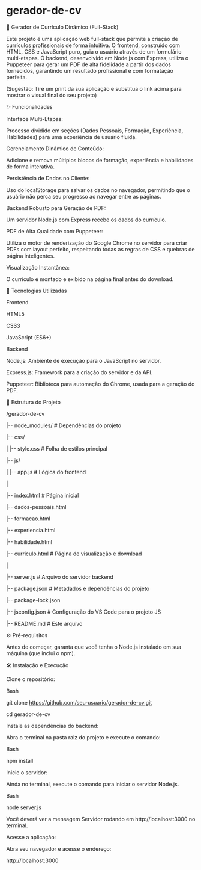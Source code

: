 # gerador-de-cv
📝 Gerador de Currículo Dinâmico (Full-Stack)

Este projeto é uma aplicação web full-stack que permite a criação de currículos profissionais de forma intuitiva. O frontend, construído com HTML, CSS e JavaScript puro, guia o usuário através de um formulário multi-etapas. O backend, desenvolvido em Node.js com Express, utiliza o Puppeteer para gerar um PDF de alta fidelidade a partir dos dados fornecidos, garantindo um resultado profissional e com formatação perfeita.

(Sugestão: Tire um print da sua aplicação e substitua o link acima para mostrar o visual final do seu projeto)

✨ Funcionalidades

Interface Multi-Etapas: 

Processo dividido em seções (Dados Pessoais, Formação, Experiência, Habilidades) para uma experiência de usuário fluida.

Gerenciamento Dinâmico de Conteúdo: 

Adicione e remova múltiplos blocos de formação, experiência e habilidades de forma interativa.

Persistência de Dados no Cliente: 

Uso do localStorage para salvar os dados no navegador, permitindo que o usuário não perca seu progresso ao navegar entre as páginas.

Backend Robusto para Geração de PDF: 

Um servidor Node.js com Express recebe os dados do currículo.

PDF de Alta Qualidade com Puppeteer: 

Utiliza o motor de renderização do Google Chrome no servidor para criar PDFs com layout perfeito, respeitando todas as regras de CSS e quebras de página inteligentes.

Visualização Instantânea: 

O currículo é montado e exibido na página final antes do download.

🚀 Tecnologias Utilizadas

Frontend

HTML5

CSS3

JavaScript (ES6+)

Backend

Node.js: Ambiente de execução para o JavaScript no servidor.

Express.js: Framework para a criação do servidor e da API.

Puppeteer: Biblioteca para automação do Chrome, usada para a geração do PDF.

📂 Estrutura do Projeto

/gerador-de-cv

|-- node_modules/         # Dependências do projeto

|-- css/

|   |-- style.css         # Folha de estilos principal

|-- js/

|   |-- app.js            # Lógica do frontend

|

|-- index.html            # Página inicial

|-- dados-pessoais.html

|-- formacao.html

|-- experiencia.html

|-- habilidade.html

|-- curriculo.html        # Página de visualização e download

|

|-- server.js             # Arquivo do servidor backend

|-- package.json          # Metadados e dependências do projeto

|-- package-lock.json

|-- jsconfig.json         # Configuração do VS Code para o projeto JS

|-- README.md             # Este arquivo

⚙️ Pré-requisitos

Antes de começar, garanta que você tenha o Node.js instalado em sua máquina (que inclui o npm).

🛠️ Instalação e Execução

Clone o repositório:

Bash

git clone https://github.com/seu-usuario/gerador-de-cv.git

cd gerador-de-cv

Instale as dependências do backend:

Abra o terminal na pasta raiz do projeto e execute o comando:

Bash

npm install

Inicie o servidor:

Ainda no terminal, execute o comando para iniciar o servidor Node.js.

Bash

node server.js

Você deverá ver a mensagem Servidor rodando em http://localhost:3000 no terminal.

Acesse a aplicação:

Abra seu navegador e acesse o endereço:

http://localhost:3000